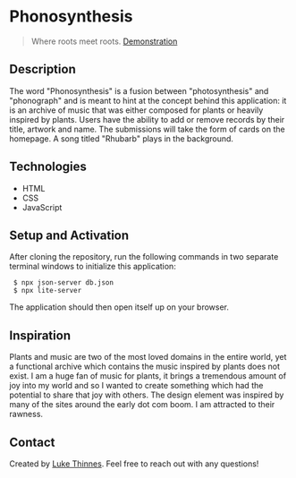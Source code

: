 # Phonosynthesis
> Where roots meet roots.
[Demonstration](https://youtu.be/I5uxJP_UHfg)

## Description

The word "Phonosynthesis" is a fusion between "photosynthesis" and "phonograph" and is meant to hint at the concept behind this application: it is an archive of music that was either composed for plants or heavily inspired by plants. Users have the ability to add or remove records by their title, artwork and name. The submissions will take the form of cards on the homepage. A song titled "Rhubarb" plays in the background.

## Technologies
* HTML
* CSS
* JavaScript

## Setup and Activation

After cloning the repository, run the following commands in two separate terminal windows to initialize this application:

```
 $ npx json-server db.json
 $ npx lite-server
 ```
The application should then open itself up on your browser.

## Inspiration

Plants and music are two of the most loved domains in the entire world, yet a functional archive which contains the music inspired by plants does not exist. I am a huge fan of music for plants, it brings a tremendous amount of joy into my world and so I wanted to create something which had the potential to share that joy with others. The design element was inspired by many of the sites around the early dot com boom. I am attracted to their rawness.

## Contact
Created by [Luke Thinnes](https://www.linkedin.com/in/luke-thinnes-37a2a014b/). Feel free to reach out with any questions!
